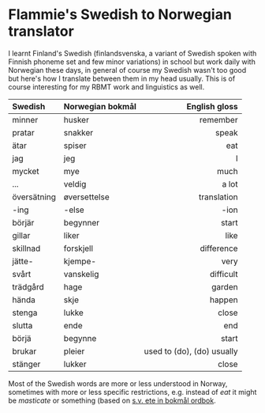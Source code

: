 # Flammie's Swedish to Norwegian translator

I learnt Finland's Swedish (finlandsvenska, a variant of Swedish spoken with
Finnish phoneme set and few minor variations) in school but work daily with
Norwegian these days, in general of course my Swedish wasn't too good but here's
how I translate between them in my head usually. This is of course interesting
for my RBMT work and linguistics as well.

| Swedish | Norwegian bokmål | English gloss |
| :------ | :--------------- | ------------: |
| minner | husker | remember |
| pratar | snakker | speak |
| ätar | spiser | eat |
| jag | jeg | I |
| mycket | mye | much |
| ... | veldig | a lot |
| översätning | øversettelse | translation |
| -ing | -else | -ion |
| börjär | begynner | start |
| gillar | liker | like |
| skillnad | forskjell | difference |
| jätte- | kjempe- | very |
| svårt | vanskelig | difficult |
| trädgård | hage | garden |
| hända | skje | happen |
| stenga | lukke | close |
| slutta | ende | end |
| börjä | begynne | start |
| brukar | pleier | used to (do), (do) usually |
| stänger | lukker | close |

Most of the Swedish words are more or less understood in Norway, sometimes with
more or less specific restrictions, e.g. instead of *eat* it might be
*masticate* or something (based on [s.v. ete in bokmål
ordbok](https://ordbok.uib.no/perl/ordbok.cgi?OPP=ete&bokmaal=+&ordbok=bokmaal).

